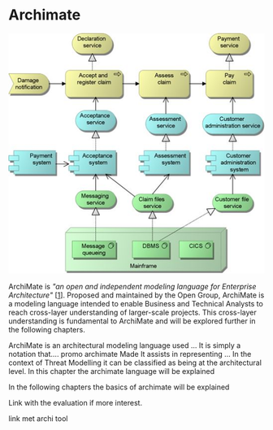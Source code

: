 # Archimate

![Insurance claim process depicted in ArchiMate by Marc Lankhorst](archimate_example.jpg)

ArchiMate is *"an open and independent modeling language for Enterprise Architecture"* \[[1]\].
Proposed and maintained by the Open Group, ArchiMate is a modeling language intended to enable Business and Technical Analysts to reach cross-layer understanding of larger-scale projects.
This cross-layer understanding is fundamental to ArchiMate and will be explored further in the following chapters.


ArchiMate is an architectural modeling language used ...
It is simply a notation that.... promo archimate
Made 
It assists in representing ...
In the context of Threat Modelling it can be classified as being at the architectural level.
In this chapter the archimate language will be explained

In the following chapters the basics of archimate will be explained

Link with the evaluation if more interest.

link met archi tool

[1]: https://www.opengroup.org/archimate-forum/archimate-overview
[2]: https://commons.wikimedia.org/wiki/File:ArchiMate_example.jpg